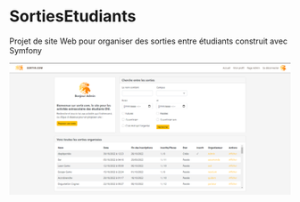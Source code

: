 # SortiesEtudiants
Projet de site Web pour organiser des sorties entre étudiants construit avec Symfony

![Cover](https://github.com/Angelik56/SortiesEtudiants/blob/main/SortirEni.png)
